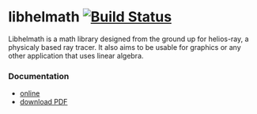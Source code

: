 # libhelmath [![Build Status](https://travis-ci.org/Gordath/libhelmath.svg?branch=master)](https://travis-ci.org/Gordath/libhelmath)
Libhelmath is a math library designed from the ground up for helios-ray, a physicaly based ray tracer.
It also aims to be usable for graphics or any other application that uses linear algebra.


### Documentation
* [online](http://gordath.mutantstargoat.com/libhelmath/docs "Libhelmath's online documentation.")
* [download PDF](http://gordath.mutantstargoat.com/libhelmath/docs/libhelmath_refman.pdf "Download libhelmath's reference manual")

